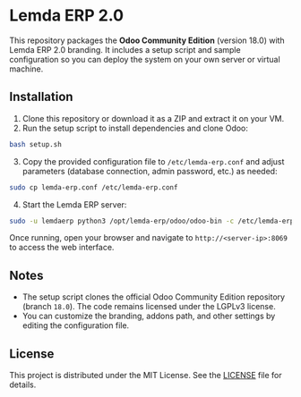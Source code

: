 # Lemda ERP 2.0

This repository packages the **Odoo Community Edition** (version 18.0) with Lemda ERP 2.0 branding. It includes a setup script and sample configuration so you can deploy the system on your own server or virtual machine.

## Installation

1. Clone this repository or download it as a ZIP and extract it on your VM.
2. Run the setup script to install dependencies and clone Odoo:

```bash
bash setup.sh
```

3. Copy the provided configuration file to `/etc/lemda-erp.conf` and adjust parameters (database connection, admin password, etc.) as needed:

```bash
sudo cp lemda-erp.conf /etc/lemda-erp.conf
```

4. Start the Lemda ERP server:

```bash
sudo -u lemdaerp python3 /opt/lemda-erp/odoo/odoo-bin -c /etc/lemda-erp.conf
```

Once running, open your browser and navigate to `http://<server-ip>:8069` to access the web interface.

## Notes

- The setup script clones the official Odoo Community Edition repository (branch `18.0`). The code remains licensed under the LGPLv3 license.
- You can customize the branding, addons path, and other settings by editing the configuration file.

## License

This project is distributed under the MIT License. See the [LICENSE](LICENSE) file for details.
